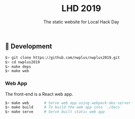 <h1 align="center">LHD 2019</h1>
<p align="center">
  The static website for Local Hack Day
</p>

<br>

## :construction: Development

```bash
$> git clone https://github.com/nwplus/nwplus2019.git
$> cd nwplus2019
$> make deps
$> make web
```

### Web App

The front-end is a React web app.

```bash
$> make web       # Serve web app using webpack-dev-server
$> make build     # To build the web app into `./docs`
$> make serve     # Serve built static web app
```
